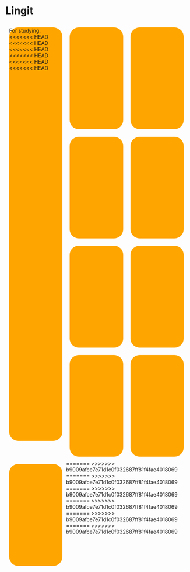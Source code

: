 # Lingit
For studying.
<<<<<<< HEAD
<<<<<<< HEAD
<<<<<<< HEAD
<<<<<<< HEAD
<<<<<<< HEAD
<<<<<<< HEAD
<!DOCTYPE 	html>
<html>
<head>
<meta name="viewport"content="width=device-width,initial-scale=1.0" >
<style type"text/css">
p{margin: 2%;
background-color:orange;
width: 29%;
height: 29%;
float: left;
border-radius: 25px;}
div.vw{text-align: center;
width: 100%;height: 100vw;}
</style>
</head>
<body>
<div class="vw">
<p></p>
<p></p>
<p></p>
<p></p>
<p></p>
<p></p>
<p></p>
<p></p>
<p></p>
</div>
</body>
</html>
=======
>>>>>>> b9009afce7e71d1c0f032687ff81f4fae4018069
=======
>>>>>>> b9009afce7e71d1c0f032687ff81f4fae4018069
=======
>>>>>>> b9009afce7e71d1c0f032687ff81f4fae4018069
=======
>>>>>>> b9009afce7e71d1c0f032687ff81f4fae4018069
=======
>>>>>>> b9009afce7e71d1c0f032687ff81f4fae4018069
=======
>>>>>>> b9009afce7e71d1c0f032687ff81f4fae4018069
